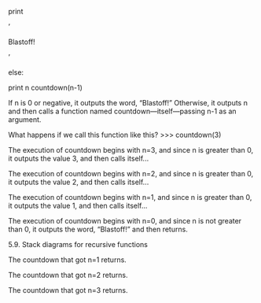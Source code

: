 print

’

Blastoff!

’

else:

print n countdown(n-1)

If n is 0 or negative, it outputs the word, “Blastoff!” Otherwise, it outputs n and then calls a function named countdown—itself—passing n-1 as an argument.

What happens if we call this function like this? >>> countdown(3)

The execution of countdown begins with n=3, and since n is greater than 0, it outputs the value 3, and then calls itself...

The execution of countdown begins with n=2, and since n is greater than 0, it outputs the value 2, and then calls itself...

The execution of countdown begins with n=1, and since n is greater than 0, it outputs the value 1, and then calls itself...

The execution of countdown begins with n=0, and since n is not greater than 0, it outputs the word, “Blastoff!” and then returns.

5.9. Stack diagrams for recursive functions

The countdown that got n=1 returns.

The countdown that got n=2 returns.

The countdown that got n=3 returns.